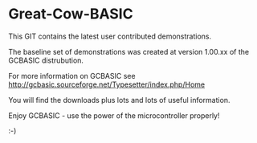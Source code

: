 # Great-Cow-BASIC

This GIT contains the latest user contributed demonstrations. 

The baseline set of demonstrations was created at version 1.00.xx of the GCBASIC distrubution.



For more information on GCBASIC see http://gcbasic.sourceforge.net/Typesetter/index.php/Home

You will find the downloads plus lots and lots of useful information.

Enjoy GCBASIC - use the power of the microcontroller properly!

:-)

